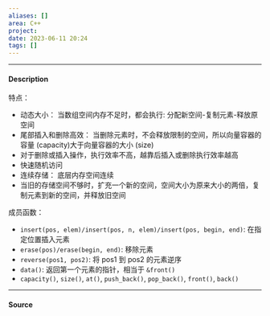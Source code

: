 ```yaml
---
aliases: []
area: C++
project: 
date: 2023-06-11 20:24
tags: []
---
```

---
#### Description
特点：
- 动态大小： 当数组空间内存不足时，都会执行: 分配新空间-复制元素-释放原空间
- 尾部插入和删除高效： 当删除元素时，不会释放限制的空间，所以向量容器的容量 (capacity)大于向量容器的大小 (size)
- 对于删除或插入操作，执行效率不高，越靠后插入或删除执行效率越高
- 快速随机访问
- 连续存储： 底层内存空间连续
- 当旧的存储空间不够时，扩充一个新的空间，空间大小为原来大小的两倍，复制元素到新的空间，并释放旧空间

成员函数：
- `insert(pos, elem)/insert(pos, n, elem)/insert(pos, begin, end)`: 在指定位置插入元素
- `erase(pos)/erase(begin, end)`: 移除元素
- `reverse(pos1, pos2)`: 将 pos1 到 pos2 的元素逆序
- `data()`: 返回第一个元素的指针，相当于 `&front()`
- `capacity()`, `size()`, `at()`, `push_back()`, `pop_back()`, `front()`, `back()`
---
#### Source
